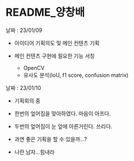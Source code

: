 # README_양창배

날짜 : 23/01/09

* 아이디어 기획의도 및 메인 컨텐츠 기획

* 메인 컨텐츠 구현에 필요한 기능 서칭
  * OpenCV
  * 유사도 분석(IoU, f1 score, confusion matrix)



날짜 : 23/01/10

* 기획회의 중

* 한번의 엎어짐을 맞아하였다. 마음이 아프다.

* 두번의 엎어짐이 눈 앞에 아른거린다. 쓰리다.

* 과연 좋은 기획을 할 수 있을까...?

* 나란 남자...힘내라